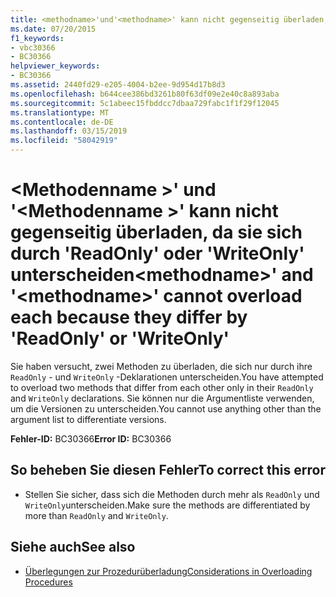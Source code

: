 ```yaml
---
title: <methodname>'und'<methodname>' kann nicht gegenseitig überladen, da sie sich durch 'ReadOnly' oder 'WriteOnly' unterscheiden
ms.date: 07/20/2015
f1_keywords:
- vbc30366
- BC30366
helpviewer_keywords:
- BC30366
ms.assetid: 2440fd29-e205-4004-b2ee-9d954d17b8d3
ms.openlocfilehash: b644cee386bd3261b80f63df09e2e40c8a893aba
ms.sourcegitcommit: 5c1abeec15fbddcc7dbaa729fabc1f1f29f12045
ms.translationtype: MT
ms.contentlocale: de-DE
ms.lasthandoff: 03/15/2019
ms.locfileid: "58042919"
---
```

# <a name="methodname-and-methodname-cannot-overload-each-because-they-differ-by-readonly-or-writeonly"></a><span data-ttu-id="832bc-102">\<Methodenname >' und '\<Methodenname >' kann nicht gegenseitig überladen, da sie sich durch 'ReadOnly' oder 'WriteOnly' unterscheiden</span><span class="sxs-lookup"><span data-stu-id="832bc-102">\<methodname>' and '\<methodname>' cannot overload each because they differ by 'ReadOnly' or 'WriteOnly'</span></span>
<span data-ttu-id="832bc-103">Sie haben versucht, zwei Methoden zu überladen, die sich nur durch ihre `ReadOnly` - und `WriteOnly` -Deklarationen unterscheiden.</span><span class="sxs-lookup"><span data-stu-id="832bc-103">You have attempted to overload two methods that differ from each other only in their `ReadOnly` and `WriteOnly` declarations.</span></span> <span data-ttu-id="832bc-104">Sie können nur die Argumentliste verwenden, um die Versionen zu unterscheiden.</span><span class="sxs-lookup"><span data-stu-id="832bc-104">You cannot use anything other than the argument list to differentiate versions.</span></span>  
  
 <span data-ttu-id="832bc-105">**Fehler-ID:** BC30366</span><span class="sxs-lookup"><span data-stu-id="832bc-105">**Error ID:** BC30366</span></span>  
  
## <a name="to-correct-this-error"></a><span data-ttu-id="832bc-106">So beheben Sie diesen Fehler</span><span class="sxs-lookup"><span data-stu-id="832bc-106">To correct this error</span></span>  
  
-   <span data-ttu-id="832bc-107">Stellen Sie sicher, dass sich die Methoden durch mehr als `ReadOnly` und `WriteOnly`unterscheiden.</span><span class="sxs-lookup"><span data-stu-id="832bc-107">Make sure the methods are differentiated by more than `ReadOnly` and `WriteOnly`.</span></span>  
  
## <a name="see-also"></a><span data-ttu-id="832bc-108">Siehe auch</span><span class="sxs-lookup"><span data-stu-id="832bc-108">See also</span></span>

- [<span data-ttu-id="832bc-109">Überlegungen zur Prozedurüberladung</span><span class="sxs-lookup"><span data-stu-id="832bc-109">Considerations in Overloading Procedures</span></span>](../../visual-basic/programming-guide/language-features/procedures/considerations-in-overloading-procedures.md)
